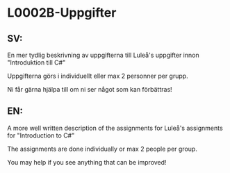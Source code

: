 # L0002B-Uppgifter
## SV:
En mer tydlig beskrivning av uppgifterna till Luleå's uppgifter innon "Introduktion till C#"

Uppgifterna görs i individuellt eller max 2 personner per grupp.

Ni får gärna hjälpa till om ni ser något som kan förbättras!
## EN:
A more well written description of the assignments for Luleå's assignments for "Introduction to C#"

The assignments are done individually or max 2 people per group.

You may help if you see anything that can be improved!

